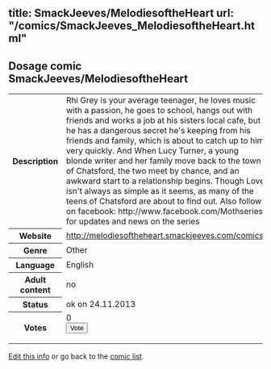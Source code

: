 title: SmackJeeves/MelodiesoftheHeart
url: "/comics/SmackJeeves_MelodiesoftheHeart.html"
---
Dosage comic SmackJeeves/MelodiesoftheHeart
-----------------------------------------

<p id="msg"></p>
<script type="text/javascript">
if (window.location.search === '?edit_info_mail=sent_ok') {
  var elem = document.getElementById("msg");
  elem.innerHTML = 'Edited information sucessfully sent for review, which is usually done daily. Thanks!';
  elem.className = 'ok';
}
</script>
<table class="comicinfo">
<tr>
<th>Description</th><td>Rhi Grey is your average teenager, he loves music with a passion, he goes to school, hangs out with friends and works a job at his sisters local cafe, but he has a dangerous secret he's keeping from his friends and family, which is about to catch up to him very quickly. And When Lucy Turner, a young blonde writer and her family move back to the town of Chatsford, the two meet by chance, and an awkward start to a relationship begins. Though Love isn't always as simple as it seems, as many of the teens of Chatsford are about to find out. Also follow on facebook: http://www.facebook.com/Mothseries for updates and news on the series</td>
</tr>
<tr>
<th>Website</th><td><a href="http://melodiesoftheheart.smackjeeves.com/comics/">http://melodiesoftheheart.smackjeeves.com/comics/</a></td>
</tr>
<tr>
<th>Genre</th><td>Other</td>
</tr>
<tr>
<th>Language</th><td>English</td>
</tr>
<tr>
<th>Adult content</th><td>no</td>
</tr>
<tr>
<th>Status</th><td>ok on 24.11.2013</td>
</tr>
<tr>
<th>Votes</th><td>0
<form action="http://gaecounter.appspot.com/count/" method="POST">
<input name="name" type="hidden" value="SmackJeeves_MelodiesoftheHeart"/>
<input name="uid" type="hidden" id="voteuid" value=""/>
<input type="submit" value="Vote"/>
</form>
</td>
</tr>
</table>
<script type="text/javascript">
var ua = navigator.userAgent;
document.getElementById("voteuid").value = ua.replace(/[^a-zA-Z0-9\._:]/g , "_");;
</script>

[Edit this info](SmackJeeves_MelodiesoftheHeart_edit.html) or go back to the [comic list](../comic-index.html).
